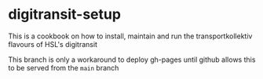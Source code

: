 # digitransit-setup

This is a cookbook on how to install, maintain and run the transportkollektiv flavours of HSL's digitransit

This branch is only a workaround to deploy gh-pages until github allows this to be served from the `main` branch

